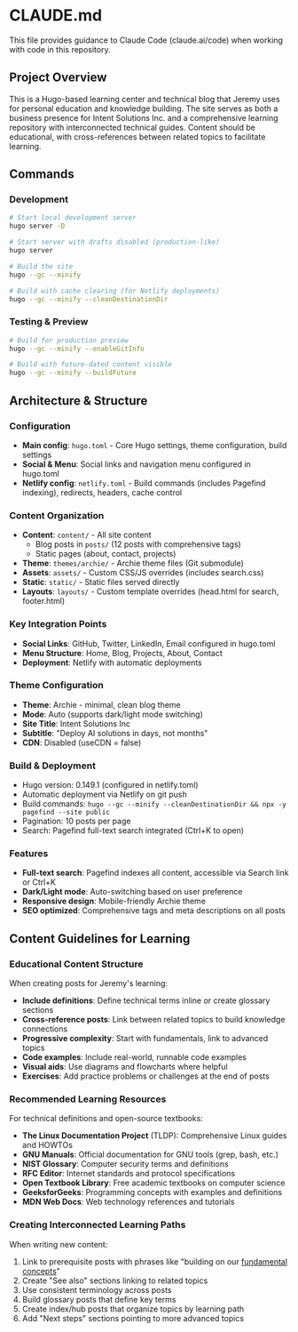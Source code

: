 # CLAUDE.md

This file provides guidance to Claude Code (claude.ai/code) when working with code in this repository.

## Project Overview

This is a Hugo-based learning center and technical blog that Jeremy uses for personal education and knowledge building. The site serves as both a business presence for Intent Solutions Inc. and a comprehensive learning repository with interconnected technical guides. Content should be educational, with cross-references between related topics to facilitate learning.

## Commands

### Development
```bash
# Start local development server
hugo server -D

# Start server with drafts disabled (production-like)
hugo server

# Build the site
hugo --gc --minify

# Build with cache clearing (for Netlify deployments)
hugo --gc --minify --cleanDestinationDir
```

### Testing & Preview
```bash
# Build for production preview
hugo --gc --minify --enableGitInfo

# Build with future-dated content visible
hugo --gc --minify --buildFuture
```

## Architecture & Structure

### Configuration
- **Main config**: `hugo.toml` - Core Hugo settings, theme configuration, build settings
- **Social & Menu**: Social links and navigation menu configured in hugo.toml
- **Netlify config**: `netlify.toml` - Build commands (includes Pagefind indexing), redirects, headers, cache control

### Content Organization
- **Content**: `content/` - All site content
  - Blog posts in `posts/` (12 posts with comprehensive tags)
  - Static pages (about, contact, projects)
- **Theme**: `themes/archie/` - Archie theme files (Git submodule)
- **Assets**: `assets/` - Custom CSS/JS overrides (includes search.css)
- **Static**: `static/` - Static files served directly
- **Layouts**: `layouts/` - Custom template overrides (head.html for search, footer.html)

### Key Integration Points
- **Social Links**: GitHub, Twitter, LinkedIn, Email configured in hugo.toml
- **Menu Structure**: Home, Blog, Projects, About, Contact
- **Deployment**: Netlify with automatic deployments

### Theme Configuration
- **Theme**: Archie - minimal, clean blog theme
- **Mode**: Auto (supports dark/light mode switching)
- **Site Title**: Intent Solutions Inc
- **Subtitle**: "Deploy AI solutions in days, not months"
- **CDN**: Disabled (useCDN = false)

### Build & Deployment
- Hugo version: 0.149.1 (configured in netlify.toml)
- Automatic deployment via Netlify on git push
- Build commands: `hugo --gc --minify --cleanDestinationDir && npx -y pagefind --site public`
- Pagination: 10 posts per page
- Search: Pagefind full-text search integrated (Ctrl+K to open)

### Features
- **Full-text search**: Pagefind indexes all content, accessible via Search link or Ctrl+K
- **Dark/Light mode**: Auto-switching based on user preference
- **Responsive design**: Mobile-friendly Archie theme
- **SEO optimized**: Comprehensive tags and meta descriptions on all posts

## Content Guidelines for Learning

### Educational Content Structure
When creating posts for Jeremy's learning:
- **Include definitions**: Define technical terms inline or create glossary sections
- **Cross-reference posts**: Link between related topics to build knowledge connections
- **Progressive complexity**: Start with fundamentals, link to advanced topics
- **Code examples**: Include real-world, runnable code examples
- **Visual aids**: Use diagrams and flowcharts where helpful
- **Exercises**: Add practice problems or challenges at the end of posts

### Recommended Learning Resources
For technical definitions and open-source textbooks:
- **The Linux Documentation Project** (TLDP): Comprehensive Linux guides and HOWTOs
- **GNU Manuals**: Official documentation for GNU tools (grep, bash, etc.)
- **NIST Glossary**: Computer security terms and definitions
- **RFC Editor**: Internet standards and protocol specifications
- **Open Textbook Library**: Free academic textbooks on computer science
- **GeeksforGeeks**: Programming concepts with examples and definitions
- **MDN Web Docs**: Web technology references and tutorials

### Creating Interconnected Learning Paths
When writing new content:
1. Link to prerequisite posts with phrases like "building on our [fundamental concepts](/link/)"
2. Create "See also" sections linking to related topics
3. Use consistent terminology across posts
4. Build glossary posts that define key terms
5. Create index/hub posts that organize topics by learning path
6. Add "Next steps" sections pointing to more advanced topics